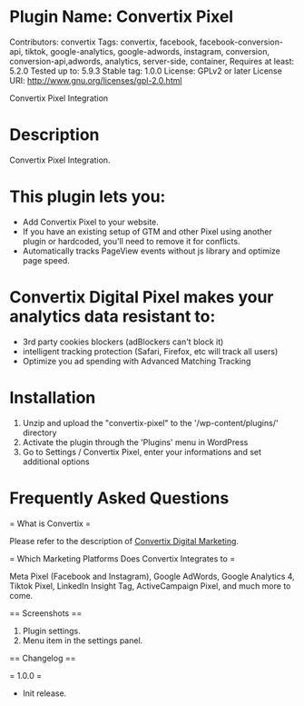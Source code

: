 # Plugin Name: Convertix Pixel
Contributors: convertix
Tags: convertix, facebook, facebook-conversion-api, tiktok, google-analytics, google-adwords, instagram, conversion, conversion-api,adwords, analytics, server-side, container,
Requires at least: 5.2.0
Tested up to: 5.9.3
Stable tag: 1.0.0
License: GPLv2 or later
License URI: http://www.gnu.org/licenses/gpl-2.0.html

Convertix Pixel Integration

# Description

Convertix Pixel Integration.

# This plugin lets you:

* Add Convertix Pixel to your website.
* If you have an existing setup of GTM and other Pixel using another plugin or hardcoded, you'll need to remove it for conflicts.
* Automatically tracks PageView events without js library and optimize page speed.

# Convertix Digital Pixel makes your analytics data resistant to:

* 3rd party cookies blockers (adBlockers can't block it)
* intelligent tracking protection (Safari, Firefox, etc will track all users)
* Optimize you ad spending with Advanced Matching Tracking

# Installation

1. Unzip and upload the "convertix-pixel" to the '/wp-content/plugins/' directory
2. Activate the plugin through the 'Plugins' menu in WordPress
3. Go to Settings / Convertix Pixel, enter your informations and set additional options

# Frequently Asked Questions

= What is Convertix =

Please refer to the description of <a href="https://convertix.digital/">Convertix Digital Marketing</a>.

= Which Marketing Platforms Does Convertix Integrates to =

Meta Pixel (Facebook and Instagram), Google AdWords, Google Analytics 4, Tiktok Pixel, LinkedIn Insight Tag, ActiveCampaign Pixel, and much more to come.

== Screenshots ==

1. Plugin settings.
2. Menu item in the settings panel.

== Changelog ==

= 1.0.0 =
* Init release.
